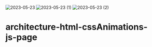 ![2023-05-23](https://github.com/caiomelotec/architecture-html-cssAnimations-js-page/assets/74388750/04c9e3f0-ffe3-422f-aea2-1430192f7b66)
![2023-05-23 (1)](https://github.com/caiomelotec/architecture-html-cssAnimations-js-page/assets/74388750/c22beda0-09fe-4abd-bb58-bfbd4cc9b8b1)
![2023-05-23 (2)](https://github.com/caiomelotec/architecture-html-cssAnimations-js-page/assets/74388750/865a8ee3-bb44-4aeb-924a-1f0b148d1ebb)

# architecture-html-cssAnimations-js-page
